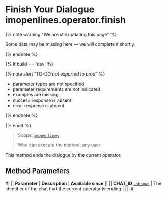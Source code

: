 # Finish Your Dialogue imopenlines.operator.finish

{% note warning "We are still updating this page" %}

Some data may be missing here — we will complete it shortly.

{% endnote %}

{% if build == 'dev' %}

{% note alert "TO-DO _not exported to prod_" %}

- parameter types are not specified
- parameter requirements are not indicated
- examples are missing
- success response is absent
- error response is absent

{% endnote %}

{% endif %}

> Scope: [`imopenlines`](../../../scopes/permissions.md)
>
> Who can execute the method: any user

This method ends the dialogue by the current operator.

## Method Parameters

#|
|| **Parameter** | **Description** | **Available since** ||
|| **CHAT_ID**
[`unknown`](../../../data-types.md) | The identifier of the chat that the current operator is ending | ||
|#